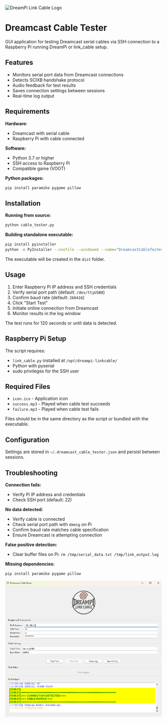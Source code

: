 ![DreamPi Link Cable Logo](icon.ico)

# Dreamcast Cable Tester

GUI application for testing Dreamcast serial cables via SSH connection to a Raspberry Pi running DreamPi or link_cable setup.

## Features

- Monitors serial port data from Dreamcast connections
- Detects SCIXB handshake protocol
- Audio feedback for test results
- Saves connection settings between sessions
- Real-time log output

## Requirements

**Hardware:**
- Dreamcast with serial cable
- Raspberry Pi with cable connected

**Software:**
- Python 3.7 or higher
- SSH access to Raspberry Pi
- Compatible game (VOOT)

**Python packages:**
```bash
pip install paramiko pygame pillow
```

## Installation

**Running from source:**
```bash
python cable_tester.py
```

**Building standalone executable:**
```bash
pip install pyinstaller
python -m PyInstaller --onefile --windowed --name="DreamcastCableTester" --icon="icon.ico" --add-data="icon.ico;." --add-data="success.mp3;." --add-data="failure.mp3;." cable_tester.py
```

The executable will be created in the `dist` folder.

## Usage

1. Enter Raspberry Pi IP address and SSH credentials
2. Verify serial port path (default: `/dev/ttyUSB0`)
3. Confirm baud rate (default: `260416`)
4. Click "Start Test"
5. Initiate online connection from Dreamcast
6. Monitor results in the log window

The test runs for 120 seconds or until data is detected.

## Raspberry Pi Setup

The script requires:
- `link_cable.py` installed at `/opt/dreampi-linkcable/`
- Python with pyserial
- sudo privileges for the SSH user

## Required Files

- `icon.ico` - Application icon
- `success.mp3` - Played when cable test succeeds
- `failure.mp3` - Played when cable test fails

Files should be in the same directory as the script or bundled with the executable.

## Configuration

Settings are stored in `~/.dreamcast_cable_tester.json` and persist between sessions.

## Troubleshooting

**Connection fails:**
- Verify Pi IP address and credentials
- Check SSH port (default: 22)

**No data detected:**
- Verify cable is connected
- Check serial port path with `dmesg` on Pi
- Confirm baud rate matches cable specification
- Ensure Dreamcast is attempting connection

**False positive detection:**
- Clear buffer files on Pi: `rm /tmp/serial_data.txt /tmp/link_output.log`

**Missing dependencies:**
```bash
pip install paramiko pygame pillow
```
![DreamPi Link Cable Tester](Screenshot.png)
